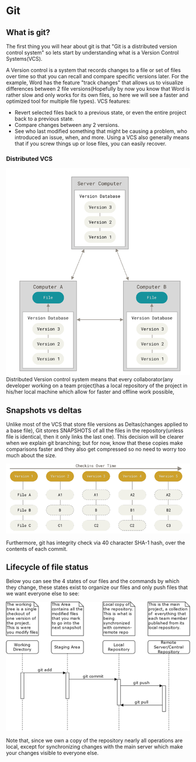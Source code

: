 # Git
## What is git?
The first thing you will hear about git is that "Git is a distributed version control system" so lets start by understanding what is a Version Control Systems(VCS).

A Version control is a system that records changes to a file or set of files over time so that you can recall and compare specific versions later. For the example, Word has the feature "track changes" that allows us to visualize differences between 2 file versions(Hopefully by now you know that Word is rather slow and only works for its own files, so here we will see a faster and optimized tool for multiple file types). VCS features: 
- Revert selected files back to a previous state, or even the entire project back to a previous state.
- Compare changes between any 2 versions.
- See who last modified something that might be causing a problem, who introduced an issue,
when, and more.
Using a VCS also generally means that if you screw things up or lose files, you can easily
recover.

### Distributed VCS
![distributed](./pictures/distributed.png)
Distributed Version control system means that every collaborator(any developer working on a team project)has a local repository of the project in his/her local machine which allow for faster and offline work possible,

## Snapshots vs deltas
Unlike most of the VCS that store file versions as Deltas(changes applied to a base file), Git stores SNAPSHOTS of all the files in the repository(unless file is identical, then it only links the last one). This decision will be clearer when we explain git branching; but for now, know that these copies make comparisons faster and they also get compressed so no need to worry too much about the size.

![deltas](./pictures/delta.png)

Furthermore, git has integrity check via 40 character SHA-1 hash, over the contents of each commit.
## Lifecycle of file status
Below you can see the 4 states of our files and the commands by which they change, these states exist to organize our files and only push files that we want everyone else to see:

![lifecycle](./pictures/lifecycle.png)

Note that, since we own a copy of the repository nearly all operations are local, except for synchronizing
changes with the main server which make your changes visible to everyone else.


